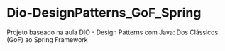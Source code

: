 # Dio-DesignPatterns_GoF_Spring
Projeto baseado na aula DIO -  Design Patterns com Java: Dos Clássicos (GoF) ao Spring Framework
